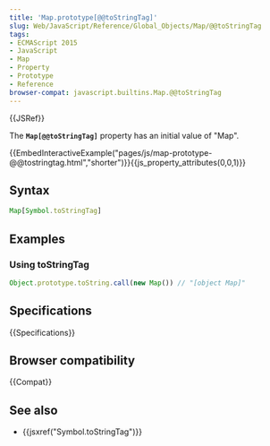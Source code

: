 ```yaml
---
title: 'Map.prototype[@@toStringTag]'
slug: Web/JavaScript/Reference/Global_Objects/Map/@@toStringTag
tags:
- ECMAScript 2015
- JavaScript
- Map
- Property
- Prototype
- Reference
browser-compat: javascript.builtins.Map.@@toStringTag
---
```

{{JSRef}}

The **`Map[@@toStringTag]`** property has an initial value of "Map".

{{EmbedInteractiveExample("pages/js/map-prototype-@@tostringtag.html","shorter")}}{{js_property_attributes(0,0,1)}}

## Syntax

```js
Map[Symbol.toStringTag]
```

## Examples

### Using toStringTag

```js
Object.prototype.toString.call(new Map()) // "[object Map]"
```

## Specifications

{{Specifications}}

## Browser compatibility

{{Compat}}

## See also

*   {{jsxref("Symbol.toStringTag")}}
